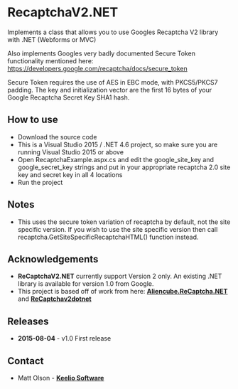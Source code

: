 # RecaptchaV2.NET

Implements a class that allows you to use Googles Recaptcha V2 library with .NET (Webforms or MVC)

Also implements Googles very badly documented Secure Token functionality mentioned here: https://developers.google.com/recaptcha/docs/secure_token 

Secure Token requires the use of AES in EBC mode, with PKCS5/PKCS7 padding. The key and initialization vector are the first 16 bytes of your Google Recaptcha Secret Key SHA1 hash. 

## How to use

  - Download the source code
  - This is a Visual Studio 2015 / .NET 4.6 project, so make sure you are running Visual Studio 2015 or above
  - Open RecaptchaExample.aspx.cs and edit the google_site_key and google_secret_key strings and put in your appropriate   recaptcha 2.0 site key and secret key in all 4 locations
  - Run the project

## Notes

  - This uses the secure token variation of recaptcha by default, not the site specific version. If you wish to use the site specific version then call recaptcha.GetSiteSpecificRecaptchaHTML() function instead.

## Acknowledgements ##

* **ReCaptchaV2.NET** currently support Version 2 only. An existing .NET library is available for version 1.0 from Google.
* This project is based off of work from here: [**Aliencube.ReCaptcha.NET**](https://github.com/aliencube/ReCaptcha.NET/) and
 [**ReCaptchav2dotnet**](https://github.com/pnmcosta/recaptchav2dotnet)

## Releases ##

* **2015-08-04** - v1.0 First release
  
## Contact ##

* Matt Olson - [**Keelio Software**](http://www.keelio.com)
